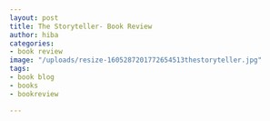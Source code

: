 ```yaml
---
layout: post
title: The Storyteller- Book Review
author: hiba
categories:
- book review
image: "/uploads/resize-1605287201772654513thestoryteller.jpg"
tags:
- book blog
- books
- bookreview

---
```

